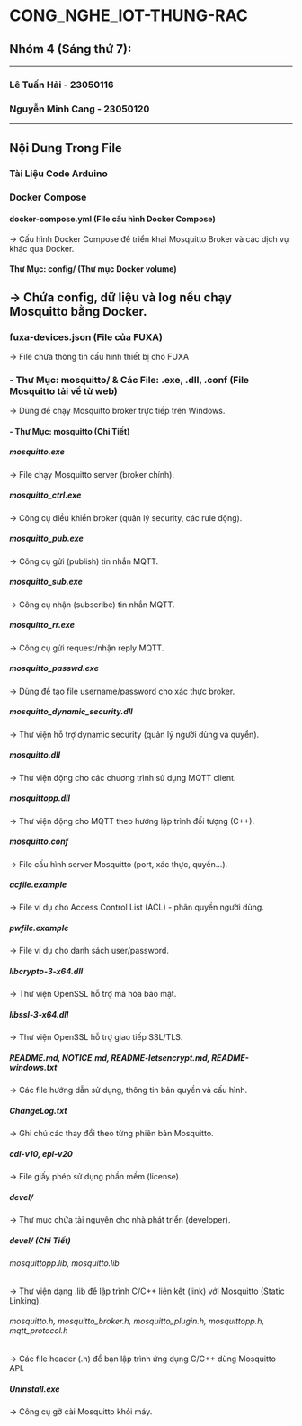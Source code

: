# CONG_NGHE_IOT-THUNG-RAC
## Nhóm 4 (Sáng thứ 7):
--------------------------------------------
### Lê Tuấn Hải - 23050116
### Nguyễn Minh Cang - 23050120
--------------------------------------------
## Nội Dung Trong File 
### Tài Liệu Code Arduino
### Docker Compose
#### docker-compose.yml (File cấu hình Docker Compose)
→ Cấu hình Docker Compose để triển khai Mosquitto Broker và các dịch vụ khác qua Docker.
#### Thư Mục: config/ (Thư mục Docker volume)
→ Chứa config, dữ liệu và log nếu chạy Mosquitto bằng Docker.
---------------------------------------------
### fuxa-devices.json (File của FUXA)
→ File chứa thông tin cấu hình thiết bị cho FUXA
### - Thư Mục: mosquitto/ & Các File: .exe, .dll, .conf (File Mosquitto tải về từ web)
→ Dùng để chạy Mosquitto broker trực tiếp trên Windows.
#### - Thư Mục: mosquitto (Chi Tiết)
##### mosquitto.exe	
→ File chạy Mosquitto server (broker chính).
##### mosquitto_ctrl.exe	
→ Công cụ điều khiển broker (quản lý security, các rule động).
##### mosquitto_pub.exe	
→ Công cụ gửi (publish) tin nhắn MQTT.
##### mosquitto_sub.exe	
→ Công cụ nhận (subscribe) tin nhắn MQTT.
##### mosquitto_rr.exe	
→ Công cụ gửi request/nhận reply MQTT.
##### mosquitto_passwd.exe	
→ Dùng để tạo file username/password cho xác thực broker.
##### mosquitto_dynamic_security.dll	
→ Thư viện hỗ trợ dynamic security (quản lý người dùng và quyền).
##### mosquitto.dll	
→ Thư viện động cho các chương trình sử dụng MQTT client.
##### mosquittopp.dll	
→ Thư viện động cho MQTT theo hướng lập trình đối tượng (C++).
##### mosquitto.conf	
→ File cấu hình server Mosquitto (port, xác thực, quyền...).
##### acfile.example	
→ File ví dụ cho Access Control List (ACL) - phân quyền người dùng.
##### pwfile.example	
→ File ví dụ cho danh sách user/password.
##### libcrypto-3-x64.dll	
→ Thư viện OpenSSL hỗ trợ mã hóa bảo mật.
##### libssl-3-x64.dll	
→ Thư viện OpenSSL hỗ trợ giao tiếp SSL/TLS.
##### README.md, NOTICE.md, README-letsencrypt.md, README-windows.txt	
→ Các file hướng dẫn sử dụng, thông tin bản quyền và cấu hình.
##### ChangeLog.txt	
→ Ghi chú các thay đổi theo từng phiên bản Mosquitto.
##### cdl-v10, epl-v20	
→ File giấy phép sử dụng phần mềm (license).
##### devel/	
→ Thư mục chứa tài nguyên cho nhà phát triển (developer).
##### devel/ (Chi Tiết)
###### mosquittopp.lib, mosquitto.lib	
→ Thư viện dạng .lib để lập trình C/C++ liên kết (link) với Mosquitto (Static Linking).
###### mosquitto.h, mosquitto_broker.h, mosquitto_plugin.h, mosquittopp.h, mqtt_protocol.h	
→ Các file header (.h) để bạn lập trình ứng dụng C/C++ dùng Mosquitto API.
##### Uninstall.exe	
→ Công cụ gỡ cài Mosquitto khỏi máy.

